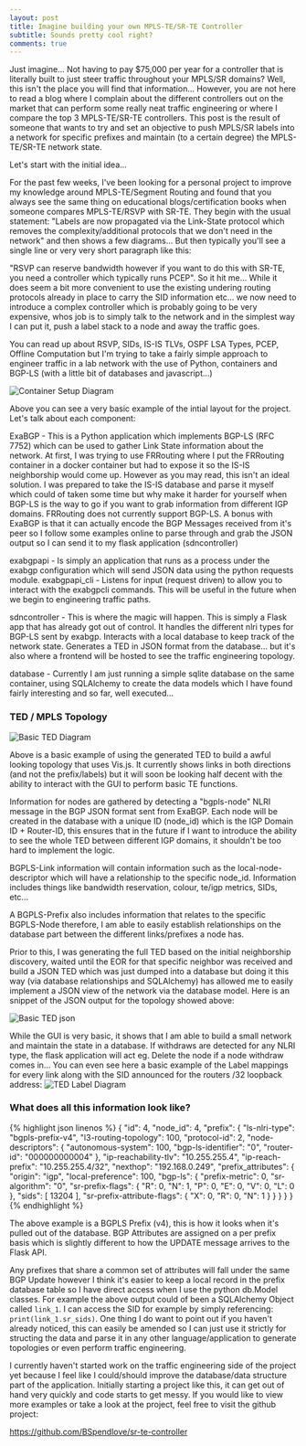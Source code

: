 ```yaml
---
layout: post
title: Imagine building your own MPLS-TE/SR-TE Controller
subtitle: Sounds pretty cool right?
comments: true
---
```


Just imagine... Not having to pay $75,000 per year for a controller that is literally built to just steer traffic throughout your MPLS/SR domains? Well, this isn't the place you will find that information... However, you are not here to read a blog where I complain about the different controllers out on the market that can perform some really neat traffic engineering or where I compare the top 3 MPLS-TE/SR-TE controllers. This post is the result of someone that wants to try and set an objective to push MPLS/SR labels into a network for specific prefixes and maintain (to a certain degree) the MPLS-TE/SR-TE network state.

Let's start with the initial idea...

For the past few weeks, I've been looking for a personal project to improve my knowledge around MPLS-TE/Segment Routing and found that you always see the same thing on educational blogs/certification books when someone compares MPLS-TE/RSVP with SR-TE. They begin with the usual statement: "Labels are now propagated via the Link-State protocol which removes the complexity/additional protocols that we don't need in the network" and then shows a few diagrams... But then typically you'll see a single line or very very short paragraph like this:

"RSVP can reserve bandwidth however if you want to do this with SR-TE, you need a controller which typically runs PCEP". So it hit me... While it does seem a bit more convenient to use the existing undering routing protocols already in place to carry the SID information etc... we now need to introduce a complex controller which is probably going to be very expensive, whos job is to simply talk to the network and in the simplest way I can put it, push a label stack to a node and away the traffic goes.

You can read up about RSVP, SIDs, IS-IS TLVs, OSPF LSA Types, PCEP, Offline Computation but I'm trying to take a fairly simple approach to engineer traffic in a lab network with the use of Python, containers and BGP-LS (with a little bit of databases and javascript...)

![Container Setup Diagram](/img/2020-07-31-building-a-mpls-and-sr-te-controllere/container-layout.JPG)

Above you can see a very basic example of the intial layout for the project. Let's talk about each component:

ExaBGP - This is a Python application which implements BGP-LS (RFC 7752) which can be used to gather Link State information about the network. At first, I was trying to use FRRouting where I put the FRRouting container in a docker container but had to expose it so the IS-IS neighborship would come up. However as you may read, this isn't an ideal solution. I was prepared to take the IS-IS database and parse it myself which could of taken some time but why make it harder for yourself when BGP-LS is the way to go if you want to grab information from different IGP domains. FRRouting does not currently support BGP-LS. A bonus with ExaBGP is that it can actually encode the BGP Messages received from it's peer so I follow some examples online to parse through and grab the JSON output so I can send it to my flask application (sdncontroller)

exabgpapi - Is simply an application that runs as a process under the exabgp configuration which will send JSON data using the python requests module.
exabgpapi_cli - Listens for input (request driven) to allow you to interact with the exabgpcli commands. This will be useful in the future when we begin to engineering traffic paths.

sdncontroller - This is where the magic will happen. This is simply a Flask app that has already got out of control. It handles the different nlri types for BGP-LS sent by exabgp. Interacts with a local database to keep track of the network state. Generates a TED in JSON format from the database... but it's also where a frontend will be hosted to see the traffic engineering topology.

database - Currently I am just running a simple sqlite database on the same container, using SQLAlchemy to create the data models which I have found fairly interesting and so far, well executed...

### TED / MPLS Topology

![Basic TED Diagram](/img/2020-07-31-building-a-mpls-and-sr-te-controllere/basic-gui-network-map.JPG)

Above is a basic example of using the generated TED to build a awful looking topology that uses Vis.js. It currently shows links in both directions (and not the prefix/labels) but it will soon be looking half decent with the ability to interact with the GUI to perform basic TE functions.

Information for nodes are gathered by detecting a "bgpls-node" NLRI message in the BGP JSON format sent from ExaBGP. Each node will be created in the database with a unique ID (node_id) which is the IGP Domain ID + Router-ID, this ensures that in the future if I want to introduce the ability to see the whole TED between different IGP domains, it shouldn't be too hard to implement the logic.

BGPLS-Link information will contain information such as the local-node-descriptor which will have a relationship to the specific node_id. Information includes things like bandwidth reservation, colour, te/igp metrics, SIDs, etc...

A BGPLS-Prefix also includes information that relates to the specific BGPLS-Node therefore, I am able to easily establish relationships on the database part between the different links/prefixes a node has.

Prior to this, I was generating the full TED based on the initial neighborship discovery, waited until the EOR for that specific neighbor was received and build a JSON TED which was just dumped into a database but doing it this way (via database relationships and SQLAlchemy) has allowed me to easily implement a JSON view of the network via the database model. Here is an snippet of the JSON output for the topology showed above:

![Basic TED json](/img/2020-07-31-building-a-mpls-and-sr-te-controllere/ted-topology-json.JPG)

While the GUI is very basic, it shows that I am able to build a small network and maintain the state in a database. If withdraws are detected for any NLRI type, the flask application will act eg. Delete the node if a node withdraw comes in... You can even see here a basic example of the Label mappings for every link along with the SID announced for the routers /32 loopback address:
![TED Label Diagram](/img/2020-07-31-building-a-mpls-and-sr-te-controllere/labels_gui.JPG)

### What does all this information look like?

{% highlight json linenos %}
{
    "id": 4,
    "node_id": 4,
    "prefix": {
        "ls-nlri-type": "bgpls-prefix-v4",
        "l3-routing-topology": 100,
        "protocol-id": 2,
        "node-descriptors": {
            "autonomous-system": 100,
            "bgp-ls-identifier": "0",
            "router-id": "000000000004"
        },
        "ip-reachability-tlv": "10.255.255.4",
        "ip-reach-prefix": "10.255.255.4/32",
        "nexthop": "192.168.0.249",
        "prefix_attributes": {
            "origin": "igp",
            "local-preference": 100,
            "bgp-ls": {
                "prefix-metric": 0,
                "sr-algorithm": "0",
                "sr-prefix-flags": {
                    "R": 0,
                    "N": 1,
                    "P": 0,
                    "E": 0,
                    "V": 0,
                    "L": 0
                },
                "sids": [
                    13204
                ],
                "sr-prefix-attribute-flags": {
                    "X": 0,
                    "R": 0,
                    "N": 1
                }
            }
        }
    }
}
{% endhighlight %}

The above example is a BGPLS Prefix (v4), this is how it looks when it's pulled out of the database. BGP Attributes are assigned on a per prefix basis which is slightly different to how the UPDATE message arrives to the Flask API.

Any prefixes that share a common set of attributes will fall under the same BGP Update however I think it's easier to keep a local record in the prefix database table so I have direct access when I use the python db.Model classes. For example the above output could of been a SQLAlchemy Object called `link_1`. I can access the SID for example by simply referencing: `print(link_1.sr_sids)`. One thing I do want to point out if you haven't already noticed, this can easily be amended so I can just use it strictly for structing the data and parse it in any other language/application to generate topologies or even perform traffic engineering.

I currently haven't started work on the traffic engineering side of the project yet because I feel like I could/should improve the database/data structure part of the application. Initially starting a project like this, it can get out of hand very quickly and code starts to get messy. If you would like to view more examples or take a look at the project, feel free to visit the github project:

https://github.com/BSpendlove/sr-te-controller